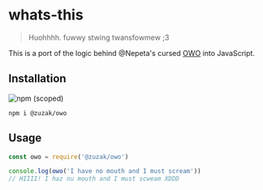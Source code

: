 # whats-this
> Huohhhh. fuwwy stwing twansfowmew ;3

This is a port of the logic behind @Nepeta's cursed [OWO](https://github.com/Nepeta/OwO) into JavaScript.

## Installation
![npm (scoped)](https://img.shields.io/npm/v/@zuzak/owo.svg)
```
npm i @zuzak/owo
```

## Usage
```js
const owo = require('@zuzak/owo')

console.log(owo('I have no mouth and I must scream'))
// HIIII! I haz nu mouth and I must scweam XDDD
```
